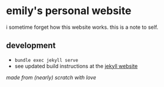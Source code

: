# emily's personal website

i sometime forget how this website works. this is a note to self.

## development

- `bundle exec jekyll serve`
- see updated build instructions at the [jekyll website](https://jekyllrb.com/)

_made from (nearly) scratch with love_
